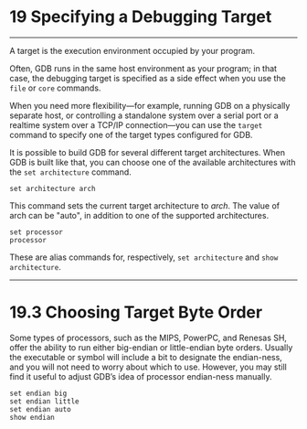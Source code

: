 # 19 Specifying a Debugging Target

----

A target is the execution environment occupied by your program.

Often, GDB runs in the same host environment as your program; in that case, the debugging target is specified as a side effect when you use the ``file`` or ``core`` commands.

When you need more flexibility—for example, running GDB on a physically separate host, or controlling a standalone system over a serial port or a realtime system over a TCP/IP connection—you can use the ``target`` command to specify one of the target types configured for GDB.

It is possible to build GDB for several different target architectures. When GDB is built like that, you can choose one of the available architectures with the ``set architecture`` command.

```
set architecture arch
```
This command sets the current target architecture to _arch_. The value of arch can be "auto", in addition to one of the supported architectures.

```
set processor
processor
```
These are alias commands for, respectively, ``set architecture`` and ``show architecture``.

----

# 19.3 Choosing Target Byte Order

Some types of processors, such as the MIPS, PowerPC, and Renesas SH, offer the ability to run either big-endian or little-endian byte orders. Usually the executable or symbol will include a bit to designate the endian-ness, and you will not need to worry about which to use. However, you may still find it useful to adjust GDB’s idea of processor endian-ness manually.

```
set endian big
set endian little
set endian auto
show endian
```
